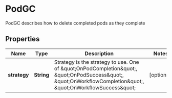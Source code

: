 

# PodGC

PodGC describes how to delete completed pods as they complete
## Properties

Name | Type | Description | Notes
------------ | ------------- | ------------- | -------------
**strategy** | **String** | Strategy is the strategy to use. One of \&quot;OnPodCompletion\&quot;, \&quot;OnPodSuccess\&quot;, \&quot;OnWorkflowCompletion\&quot;, \&quot;OnWorkflowSuccess\&quot; |  [optional]




